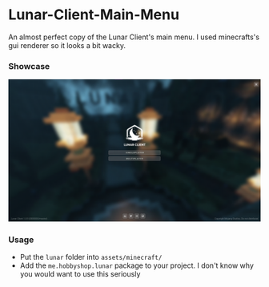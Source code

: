 # Lunar-Client-Main-Menu
An almost perfect copy of the Lunar Client's main menu. I used minecrafts's gui renderer so it looks a bit wacky.

### Showcase
![Main Menu](menu.png)

### Usage
* Put the ``lunar`` folder into ``assets/minecraft/``
* Add the ``me.hobbyshop.lunar`` package to your project.
I don't know why you would want to use this seriously
